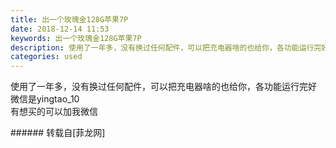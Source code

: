 ```yaml
---
title: 出一个玫瑰金128G苹果7P
date: 2018-12-14 11:53
keywords: 出一个玫瑰金128G苹果7P
description: 使用了一年多，没有换过任何配件，可以把充电器啥的也给你，各功能运行完好微信是yingtao_10有想买的可以加我微信
categories: used
---
```

<td class="t_f" id="postmessage_2468825">

使用了一年多，没有换过任何配件，可以把充电器啥的也给你，各功能运行完好<br/>
微信是yingtao_10<br/>
有想买的可以加我微信<br/>
</td>
###### 转载自[菲龙网]